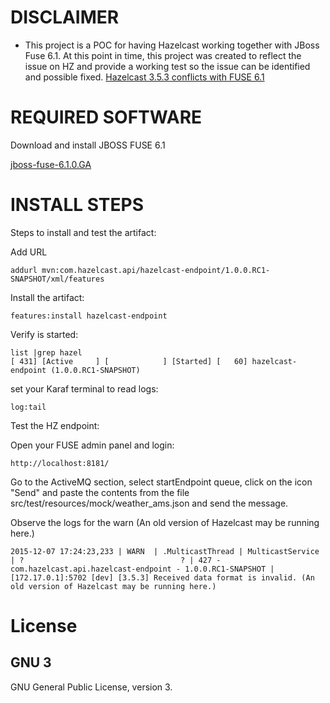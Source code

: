 
DISCLAIMER
==========

* This project is a POC for having Hazelcast working together with JBoss Fuse 6.1. 
At this point in time, this project was created to reflect the issue on HZ and provide a working test so the issue can be identified and possible fixed.
[Hazelcast 3.5.3 conflicts with FUSE 6.1](https://github.com/hazelcast/hazelcast/issues/6821)


REQUIRED SOFTWARE
=================
Download and install JBOSS FUSE 6.1

[jboss-fuse-6.1.0.GA](http://www.jboss.org/download-manager/file/jboss-fuse-6.1.0.GA-medium_zip.zip)


INSTALL STEPS
==============

Steps to install and test the artifact:

Add URL
```
addurl mvn:com.hazelcast.api/hazelcast-endpoint/1.0.0.RC1-SNAPSHOT/xml/features
```

Install the artifact:
```
features:install hazelcast-endpoint
```

Verify is started:

```
list |grep hazel
[ 431] [Active     ] [            ] [Started] [   60] hazelcast-endpoint (1.0.0.RC1-SNAPSHOT)
```

set your Karaf terminal to read logs:

```
log:tail
```

Test the HZ endpoint:

Open your FUSE admin panel and login:
```
http://localhost:8181/
```


Go to the ActiveMQ section, select startEndpoint queue, click on the icon "Send" and paste the contents from the file src/test/resources/mock/weather_ams.json and send the message.


Observe the logs for the warn (An old version of Hazelcast may be running here.)

```
2015-12-07 17:24:23,233 | WARN  | .MulticastThread | MulticastService                 | ?                                   ? | 427 - com.hazelcast.api.hazelcast-endpoint - 1.0.0.RC1-SNAPSHOT | [172.17.0.1]:5702 [dev] [3.5.3] Received data format is invalid. (An old version of Hazelcast may be running here.)
```



License
=======

GNU 3
-----

GNU General Public License, version 3.

